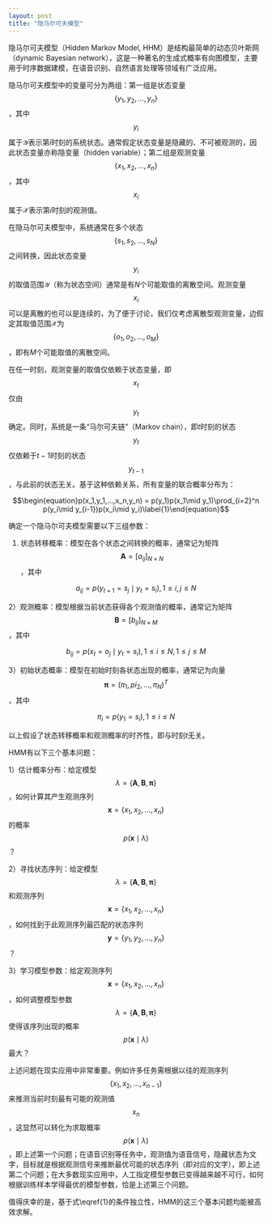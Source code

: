 ```yaml
---
layout: post
title: "隐马尔可夫模型" 
---
```



隐马尔可夫模型（Hidden Markov Model, HHM）是结构最简单的动态贝叶斯网（dynamic Bayesian network），这是一种著名的生成式概率有向图模型，主要用于时序数据建模，在语音识别、自然语言处理等领域有广泛应用。

隐马尔可夫模型中的变量可分为两组：第一组是状态变量$$\{y_1,y_2,...,y_n\}$$，其中$$y_i$$属于$\mathcal{Y}$表示第$i$时刻的系统状态。通常假定状态变量是隐藏的、不可被观测的，因此状态变量亦称隐变量（hidden variable）；第二组是观测变量$$\{x_1,x_2,...,x_n\}$$，其中$$x_i$$属于$\mathcal{X}$表示第$i$时刻的观测值。

在隐马尔可夫模型中，系统通常在多个状态$$\{s_1,s_2,...,s_N\}$$之间转换，因此状态变量$$y_i$$的取值范围$\mathcal{Y}$（称为状态空间）通常是有$N$个可能取值的离散空间。观测变量$$x_i$$可以是离散的也可以是连续的，为了便于讨论，我们仅考虑离散型观测变量，边假定其取值范围$\mathcal{X}$为$$\{o_1,o_2,...,o_M\}$$，即有$M$个可能取值的离散空间。

在任一时刻，观测变量的取值仅依赖于状态变量，即$$x_t$$仅由$$y_t$$确定。同时，系统是一条“马尔可夫链”（Markov chain），即$t$时刻的状态$$y_t$$仅依赖于$t-1$时刻的状态$$y_{t-1}$$，与此前的状态无关。基于这种依赖关系，所有变量的联合概率分布为：

$$\begin{equation}p(x_1,y_1,...,x_n,y_n) = p(y_1)p(x_1\mid y_1)\prod_{i=2}^n p(y_i\mid y_{i-1})p(x_i\mid y_i)\label{1}\end{equation}$$

确定一个隐马尔可夫模型需要以下三组参数：

1) 状态转移概率：模型在各个状态之间转换的概率，通常记为矩阵$$\boldsymbol{A} = [a_{ij}]_{N\times N}$$，其中

$$a_{ij} = p(y_{t+1} = s_j \mid y_t = s_i), 1\leq i,j \leq N$$

2）观测概率：模型根据当前状态获得各个观测值的概率，通常记为矩阵$$\boldsymbol{B} = [b_{ij}]_{N\times M}$$，其中

$$b_{ij} = p(x_{t} = o_j \mid y_t = s_i), 1\leq i\leq N, 1\leq j\leq M$$

3）初始状态概率：模型在初始时刻各状态出现的概率，通常记为向量$$\boldsymbol{\pi} = (\pi_1,pi_2,...,\pi_N)^T$$，其中

$$\pi_{i} = p(y_{1} = s_i), 1\leq i \leq N$$

以上假设了状态转移概率和观测概率的时齐性，即与时刻$t$无关。

HMM有以下三个基本问题：

1）估计概率分布：给定模型$$\lambda = \{\boldsymbol{A},\boldsymbol{B},\boldsymbol{\pi}\}$$，如何计算其产生观测序列$$\boldsymbol{x} = \{x_1,x_2,...,x_n\}$$的概率$$p(\boldsymbol{x}\mid \lambda)$$？

2）寻找状态序列：给定模型$$\lambda = \{\boldsymbol{A},\boldsymbol{B},\boldsymbol{\pi}\}$$和观测序列$$\boldsymbol{x} = \{x_1,x_2,...,x_n\}$$，如何找到于此观测序列最匹配的状态序列$$\boldsymbol{y} = \{y_1,y_2,...,y_n\}$$？

3）学习模型参数：给定观测序列$$\boldsymbol{x} = \{x_1,x_2,...,x_n\}$$，如何调整模型参数$$\lambda = \{\boldsymbol{A},\boldsymbol{B},\boldsymbol{\pi}\}$$使得该序列出现的概率$$p(\boldsymbol{x}\mid \lambda)$$最大？

上述问题在现实应用中非常重要。例如许多任务需根据以往的观测序列$$\{x_1,x_2,...,x_{n-1}\}$$来推测当前时刻最有可能的观测值$$x_n$$，这显然可以转化为求取概率$$p(\boldsymbol{x}\mid \lambda)$$，即上述第一个问题；在语音识别等任务中，观测值为语音信号，隐藏状态为文字，目标就是根据观测信号来推断最优可能的状态序列（即对应的文字），即上述第二个问题；在大多数现实应用中，人工指定模型参数已变得越来越不可行，如何根据训练样本学得最优的模型参数，恰是上述第三个问题。

值得庆幸的是，基于式\eqref{1}的条件独立性，HMM的这三个基本问题均能被高效求解。


